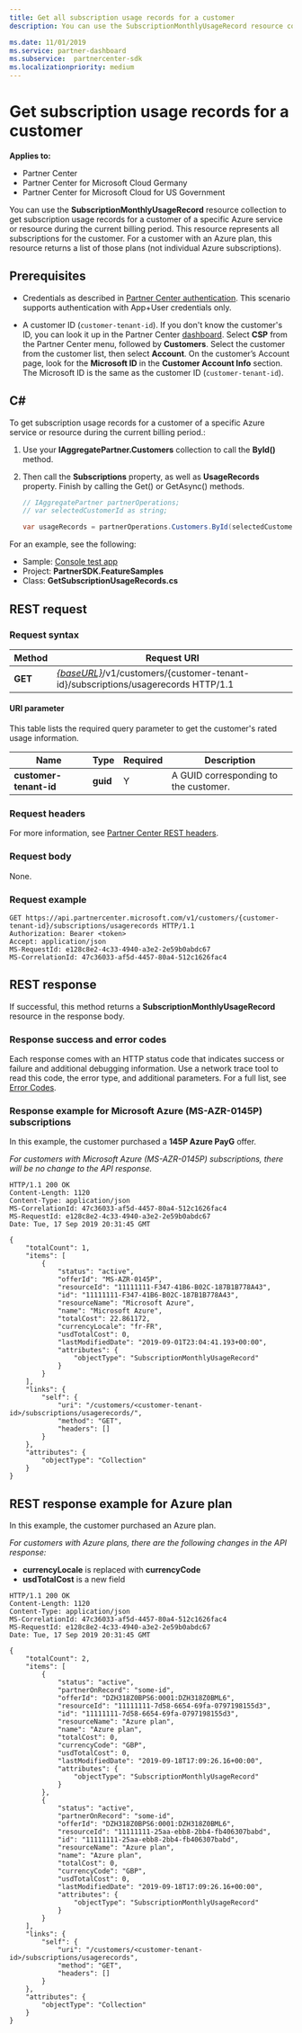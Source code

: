 ```yaml
---
title: Get all subscription usage records for a customer
description: You can use the SubscriptionMonthlyUsageRecord resource collection to get subscription usage records for a customer of a specific Azure service or resource during the current billing period.

ms.date: 11/01/2019
ms.service: partner-dashboard
ms.subservice:  partnercenter-sdk
ms.localizationpriority: medium
---
```


# Get subscription usage records for a customer

**Applies to:**

- Partner Center
- Partner Center for Microsoft Cloud Germany
- Partner Center for Microsoft Cloud for US Government

You can use the **SubscriptionMonthlyUsageRecord** resource collection to get subscription usage records for a customer of a specific Azure service or resource during the current billing period. This resource represents all subscriptions for the customer. For a customer with an Azure plan, this resource returns a list of those plans (not individual Azure subscriptions).

## Prerequisites

- Credentials as described in [Partner Center authentication](partner-center-authentication.md). This scenario supports authentication with App+User credentials only.

- A customer ID (`customer-tenant-id`). If you don't know the customer's ID, you can look it up in the Partner Center [dashboard](https://partner.microsoft.com/dashboard). Select **CSP** from the Partner Center menu, followed by **Customers**. Select the customer from the customer list, then select **Account**. On the customer’s Account page, look for the **Microsoft ID** in the **Customer Account Info** section. The Microsoft ID is the same as the customer ID  (`customer-tenant-id`).

## C\#

To get subscription usage records for a customer of a specific Azure service or resource during the current billing period.:

1. Use your **IAggregatePartner.Customers** collection to call the **ById()** method.

2. Then call the **Subscriptions** property, as well as **UsageRecords** property. Finish by calling the Get() or GetAsync() methods.

    ``` csharp
    // IAggregatePartner partnerOperations;
    // var selectedCustomerId as string;

    var usageRecords = partnerOperations.Customers.ById(selectedCustomerId).Subscriptions.UsageRecords.Get();
    ```

For an example, see the following:

- Sample: [Console test app](console-test-app.md)
- Project: **PartnerSDK.FeatureSamples**
- Class: **GetSubscriptionUsageRecords.cs**

## REST request

### Request syntax

| Method  | Request URI                                                                                                      |
|---------|------------------------------------------------------------------------------------------------------------------|
| **GET** | [*{baseURL}*](partner-center-rest-urls.md)/v1/customers/{customer-tenant-id}/subscriptions/usagerecords HTTP/1.1 |

#### URI parameter

This table lists the required query parameter to get the customer's rated usage information.

| Name                   | Type     | Required | Description                           |
|------------------------|----------|----------|---------------------------------------|
| **customer-tenant-id** | **guid** | Y        | A GUID corresponding to the customer. |

### Request headers

For more information, see [Partner Center REST headers](headers.md).

### Request body

None.

### Request example

```http
GET https://api.partnercenter.microsoft.com/v1/customers/{customer-tenant-id}/subscriptions/usagerecords HTTP/1.1
Authorization: Bearer <token>
Accept: application/json
MS-RequestId: e128c8e2-4c33-4940-a3e2-2e59b0abdc67
MS-CorrelationId: 47c36033-af5d-4457-80a4-512c1626fac4
```

## REST response

If successful, this method returns a **SubscriptionMonthlyUsageRecord** resource in the response body.

### Response success and error codes

Each response comes with an HTTP status code that indicates success or failure and additional debugging information. Use a network trace tool to read this code, the error type, and additional parameters. For a full list, see [Error Codes](error-codes.md).

### Response example for Microsoft Azure (MS-AZR-0145P) subscriptions

In this example, the customer purchased a **145P Azure PayG** offer.

*For customers with Microsoft Azure (MS-AZR-0145P) subscriptions, there will be no change to the API response.*

```http
HTTP/1.1 200 OK
Content-Length: 1120
Content-Type: application/json
MS-CorrelationId: 47c36033-af5d-4457-80a4-512c1626fac4
MS-RequestId: e128c8e2-4c33-4940-a3e2-2e59b0abdc67
Date: Tue, 17 Sep 2019 20:31:45 GMT

{
    "totalCount": 1,
    "items": [
        {
            "status": "active",
            "offerId": "MS-AZR-0145P",
            "resourceId": "11111111-F347-41B6-B02C-187B1B778A43",
            "id": "11111111-F347-41B6-B02C-187B1B778A43",
            "resourceName": "Microsoft Azure",
            "name": "Microsoft Azure",
            "totalCost": 22.861172,
            "currencyLocale": "fr-FR",
            "usdTotalCost": 0,
            "lastModifiedDate": "2019-09-01T23:04:41.193+00:00",
            "attributes": {
                "objectType": "SubscriptionMonthlyUsageRecord"
            }
        }
    ],
    "links": {
        "self": {
            "uri": "/customers/<customer-tenant-id>/subscriptions/usagerecords/",
            "method": "GET",
            "headers": []
        }
    },
    "attributes": {
        "objectType": "Collection"
    }
}
```

## REST response example for Azure plan

In this example, the customer purchased an Azure plan.

*For customers with Azure plans, there are the following changes in the API response:*

- **currencyLocale** is replaced with **currencyCode**
- **usdTotalCost** is a new field

```http
HTTP/1.1 200 OK
Content-Length: 1120
Content-Type: application/json
MS-CorrelationId: 47c36033-af5d-4457-80a4-512c1626fac4
MS-RequestId: e128c8e2-4c33-4940-a3e2-2e59b0abdc67
Date: Tue, 17 Sep 2019 20:31:45 GMT

{
    "totalCount": 2,
    "items": [
        {
            "status": "active",
            "partnerOnRecord": "some-id",
            "offerId": "DZH318Z0BPS6:0001:DZH318Z0BML6",
            "resourceId": "11111111-7d58-6654-69fa-0797198155d3",
            "id": "11111111-7d58-6654-69fa-0797198155d3",
            "resourceName": "Azure plan",
            "name": "Azure plan",
            "totalCost": 0,
            "currencyCode": "GBP",
            "usdTotalCost": 0,
            "lastModifiedDate": "2019-09-18T17:09:26.16+00:00",
            "attributes": {
                "objectType": "SubscriptionMonthlyUsageRecord"
            }
        },
        {
            "status": "active",
            "partnerOnRecord": "some-id",
            "offerId": "DZH318Z0BPS6:0001:DZH318Z0BML6",
            "resourceId": "11111111-25aa-ebb8-2bb4-fb406307babd",
            "id": "11111111-25aa-ebb8-2bb4-fb406307babd",
            "resourceName": "Azure plan",
            "name": "Azure plan",
            "totalCost": 0,
            "currencyCode": "GBP",
            "usdTotalCost": 0,
            "lastModifiedDate": "2019-09-18T17:09:26.16+00:00",
            "attributes": {
                "objectType": "SubscriptionMonthlyUsageRecord"
            }
        }
    ],
    "links": {
        "self": {
            "uri": "/customers/<customer-tenant-id>/subscriptions/usagerecords",
            "method": "GET",
            "headers": []
        }
    },
    "attributes": {
        "objectType": "Collection"
    }
}
```
